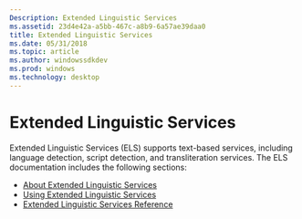 ```yaml
---
Description: Extended Linguistic Services
ms.assetid: 23d4e42a-a5bb-467c-a8b9-6a57ae39daa0
title: Extended Linguistic Services
ms.date: 05/31/2018
ms.topic: article
ms.author: windowssdkdev
ms.prod: windows
ms.technology: desktop
---
```


# Extended Linguistic Services

Extended Linguistic Services (ELS) supports text-based services, including language detection, script detection, and transliteration services. The ELS documentation includes the following sections:

-   [About Extended Linguistic Services](about-extended-linguistic-services.md)
-   [Using Extended Linguistic Services](using-extended-linguistic-services.md)
-   [Extended Linguistic Services Reference](extended-linguistic-services-reference.md)

 

 



